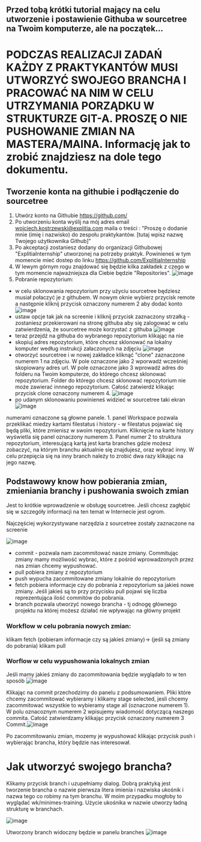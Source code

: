 ## Przed tobą krótki tutorial mający na celu utworzenie i postawienie Githuba w sourcetree na Twoim komputerze, ale na początek...

# PODCZAS REALIZACJI ZADAŃ KAŻDY Z PRAKTYKANTÓW MUSI UTWORZYĆ SWOJEGO BRANCHA I PRACOWAĆ NA NIM W CELU UTRZYMANIA PORZĄDKU W STRUKTURZE GIT-A. PROSZĘ O NIE PUSHOWANIE ZMIAN NA MASTERA/MAINA. Informację jak to zrobić znajdziesz na dole tego dokumentu.

## Tworzenie konta na githubie i podłączenie do sourcetree
1. Utwórz konto na Githubie https://github.com/
2. Po utworzeniu konta wyślij na mój adres email wojciech.kostrzewski@explitia.com maila o treści : "Proszę o dodanie mnie (imię i nazwisko) do zespołu praktykantów.
 [tutaj wpisz nazwę Twojego użytkownika Github]"
3. Po akceptacji zostaniesz dodany do organizacji Githubowej "ExplitiaInternship" utworzonej na potrzeby praktyk. Powinieneś w tym momencie mieć dostep do linku https://github.com/ExplitiaInternship
4. W lewym górnym rogu znajdować się będzie kilka zakładek z czego w tym momencie najważniejsza dla Ciebie będzie "Repositories".
![image](https://github.com/ExplitiaInternship/Documentation/assets/163396037/35cbc12f-e09e-402b-87e4-a5f957bdd822)
5. Pobranie repozytorium:
- w celu sklonowania repozytorium przy użyciu sourcetree będziesz musiał połaczyć je z githubem. W nowym oknie wybierz przycisk remote a następnie kliknij przycisk oznaczony numerem 2 aby dodać konto 
![image](https://github.com/ExplitiaInternship/Documentation/assets/163396037/2ccf7bc0-cb56-4e4e-9718-b03dcd2c96bf)
- ustaw opcje tak jak na screenie i kliknij przycisk zaznaczony strzałką - zostaniesz przekierowani na stronę githuba aby się zalogować w celu zatwierdzenia, że sourcetree może korzystać z githuba
 ![image](https://github.com/ExplitiaInternship/Documentation/assets/163396037/66eb68ed-75d5-4994-adca-c059130c3e5e)
- teraz przejdź na githuba do wybranego repozytorium klikając na nie
- skopiuj adres repozytorium, które chcesz sklonować na lokalny komputer według instrukcji załaczonych na zdjęciu 
![image](https://github.com/ExplitiaInternship/Documentation/assets/163396037/813b82e2-9e2d-4edd-92ec-c1975314ece7)
- otworzyć sourcetree i w nowej zakładce kliknąć "clone" zaznaczone numerem 1 na zdjęciu. W pole oznaczone jako 2 wporwadź wcześniej skopiowany adres url. W pole oznaczone jako 3 wprowadź adres do folderu na Twoim komputerze, do którego chcesz sklonować repozytorium. Folder do którego chcesz sklonować repozytorium nie może zawierać innnego repozytorium. Całość zatwierdź klikając przycisk clone oznaczony numerem 4. 
![image](https://github.com/ExplitiaInternship/Documentation/assets/163396037/83f814d4-4524-4a07-8703-1aa916b368e4)
- po udanym sklonowaniu powinieneś widzieć w sourcetree taki ekran 
![image](https://github.com/ExplitiaInternship/Documentation/assets/163396037/37f38a49-9297-4170-a7d1-57976ecfc499)

numerami oznaczone są głowne panele. 1. panel Workspace pozwala przeklikać miedzy kartami filestatus i history - w filestatus pojawiać się będą pliki, które zmienisz w swoim repozytorium. Kliknięcie na karte history wyświetla się panel oznaczony numerem 3. Panel numer 2 to struktura repozytorium, interesującą kartą jest karta branches gdzie możesz zobaczyć, na którym branchu aktualnie się znajdujesz, oraz wybrać inny. W celu przepięcia się na inny branch należy to zrobić dwa razy klikając na jego nazwę.


## Podstawowy know how pobierania zmian, zmieniania branchy i pushowania swoich zmian

Jest to krótkie wprowadzenie w obsługę sourcetree. Jeśli chcesz zagłębić się w szczegóły informacji na ten temat w Internecie jest ogrom.

Najczęściej wykorzystywane narzędzia z sourcetree zostały zaznaczone na screenie 

![image](https://github.com/ExplitiaInternship/Documentation/assets/163396037/5d6d7a11-00e3-49f2-b8e0-70dae312e7eb)

- commit - pozwala nam zacommitować nasze zmiany. Commitując zmiany mamy możliwość wybrac, które z pośród wprowadzonych przez nas zmian chcemy wypushować.
- pull pobiera zmiany z repozytorium
- push wypucha zacommitowane zmiany lokalnie do repozytorium
- fetch pobiera informacje czy do pobrania z repozytorium sa jakieś nowe zmiany. Jeśli jakieś są to przy przycisku pull pojawi się liczba reprezentująca ilość commitów do pobrania.
- branch pozwala utworzyć nowego brancha - tj odnogę głównego projektu na której możesz działać nie wpływając na główny projekt

### Workflow w celu pobrania nowych zmian:

klikam fetch (pobieram informacje czy są jakieś zmiany)-> (jeśli są zmiany do pobrania) klikam pull

### Worflow w celu wypushowania lokalnych zmian 

Jeśli mamy jakieś zmiany do zacommitowania będzie wyglądało to w ten sposób ![image](https://github.com/ExplitiaInternship/Documentation/assets/163396037/68b76227-4832-4471-967d-fd07fdb2d2ef)

Klikając na commit przechodzimy do panelu z podsumowaniem. Pliki które chcemy zacommitować wybieramy i klikamy stage selected, jesli chcemy zacommitować wszystkie to wybieramy stage all (oznaczone numerem 1). W polu oznacoznym numerem 2 wpisujemy wiadomość dotyczącą naszego commita. Całość zatwierdzamy klikając przycisk oznaczony numerem 3 Commit.![image](https://github.com/ExplitiaInternship/Documentation/assets/163396037/5d61b310-d4d0-42ac-aa78-fa51a663262a)
 
Po zacommitowaniu zmian, mozemy je wypushować klikając przycisk push i wybierając brancha, który będzie nas interesował. 






# Jak utworzyć swojego brancha?

Klikamy przycisk branch i uzupełniamy dialog. Dobrą praktyką jest tworzenie brancha o nazwie pierwsza litera imienia i nazwiska ukośnik i nazwa tego co robimy na tym branchu. W moim przypadku mogłoby to wyglądać wk/minimes-training. Użycie ukośnika w nazwie utworzy ładną strukturę w branchach.

![image](https://github.com/ExplitiaInternship/Documentation/assets/163396037/0b48af62-2ecf-4a99-9f26-5bb293e41a58)

Utworzony branch widoczny będzie w panelu branches 
![image](https://github.com/ExplitiaInternship/Documentation/assets/163396037/6afeb1fd-2612-44a1-958f-eff66a46c32c)






